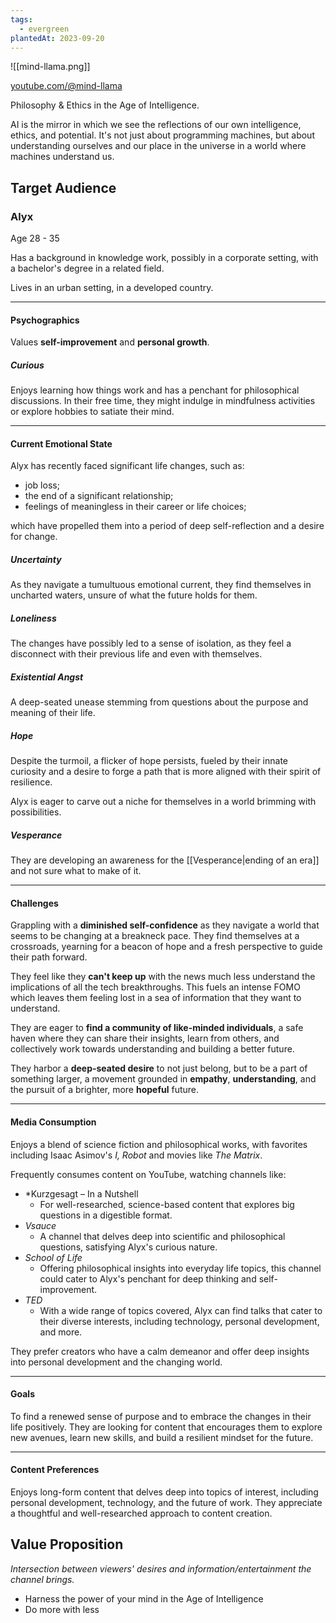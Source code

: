 ```yaml
---
tags:
  - evergreen
plantedAt: 2023-09-20
---
```

![[mind-llama.png]]

[youtube.com/@mind-llama](https://www.youtube.com/@mind-llama)

Philosophy & Ethics in the Age of Intelligence.

AI is the mirror in which we see the reflections of our own intelligence, ethics, and potential. It's not just about programming machines, but about understanding ourselves and our place in the universe in a world where machines understand us.

## Target Audience

### Alyx
Age 28 - 35

Has a background in knowledge work, possibly in a corporate setting, with a bachelor's degree in a related field.

Lives in an urban setting, in a developed country.

---
#### Psychographics

Values **self-improvement** and **personal growth**.

##### Curious

Enjoys learning how things work and has a penchant for philosophical discussions. In their free time, they might indulge in mindfulness activities or explore hobbies to satiate their mind.

---
#### Current Emotional State

Alyx has recently faced significant life changes, such as:

* job loss;
* the end of a significant relationship;
* feelings of meaningless in their career or life choices;

which have propelled them into a period of deep self-reflection and a desire for change.

##### Uncertainty

As they navigate a tumultuous emotional current, they find themselves in uncharted waters, unsure of what the future holds for them.

##### Loneliness

The changes have possibly led to a sense of isolation, as they feel a disconnect with their previous life and even with themselves.

##### Existential Angst
A deep-seated unease stemming from questions about the purpose and meaning of their life.

##### Hope

Despite the turmoil, a flicker of hope persists, fueled by their innate curiosity and a desire to forge a path that is more aligned with their spirit of resilience.

Alyx is eager to carve out a niche for themselves in a world brimming with possibilities.

##### Vesperance

They are developing an awareness for the [[Vesperance|ending of an era]] and not sure what to make of it.

---
#### Challenges

Grappling with a **diminished self-confidence** as they navigate a world that seems to be changing at a breakneck pace. They find themselves at a crossroads, yearning for a beacon of hope and a fresh perspective to guide their path forward.

They feel like they **can't keep up** with the news much less understand the implications of all the tech breakthroughs. This fuels an intense FOMO which leaves them feeling lost in a sea of information that they want to understand.

They are eager to **find a community of like-minded individuals**, a safe haven where they can share their insights, learn from others, and collectively work towards understanding and building a better future.

They harbor a **deep-seated desire** to not just belong, but to be a part of something larger, a movement grounded in **empathy**, **understanding**, and the pursuit of a brighter, more **hopeful** future.

---
#### Media Consumption

Enjoys a blend of science fiction and philosophical works, with favorites including Isaac Asimov's *I, Robot* and movies like *The Matrix*.

Frequently consumes content on YouTube, watching channels like:

* *​Kurzgesagt – In a Nutshell
	* For well-researched, science-based content that explores big questions in a digestible format.
* *Vsauce*
	* A channel that delves deep into scientific and philosophical questions, satisfying Alyx's curious nature.
* *School of Life*
	* Offering philosophical insights into everyday life topics, this channel could cater to Alyx's penchant for deep thinking and self-improvement.
* *TED*
	* With a wide range of topics covered, Alyx can find talks that cater to their diverse interests, including technology, personal development, and more.

They prefer creators who have a calm demeanor and offer deep insights into personal development and the changing world.

---
#### Goals

To find a renewed sense of purpose and to embrace the changes in their life positively. They are looking for content that encourages them to explore new avenues, learn new skills, and build a resilient mindset for the future.

---
#### Content Preferences

Enjoys long-form content that delves deep into topics of interest, including personal development, technology, and the future of work. They appreciate a thoughtful and well-researched approach to content creation.

## Value Proposition

*Intersection between viewers' desires and information/entertainment the channel brings.*

* Harness the power of your mind in the Age of Intelligence
* Do more with less